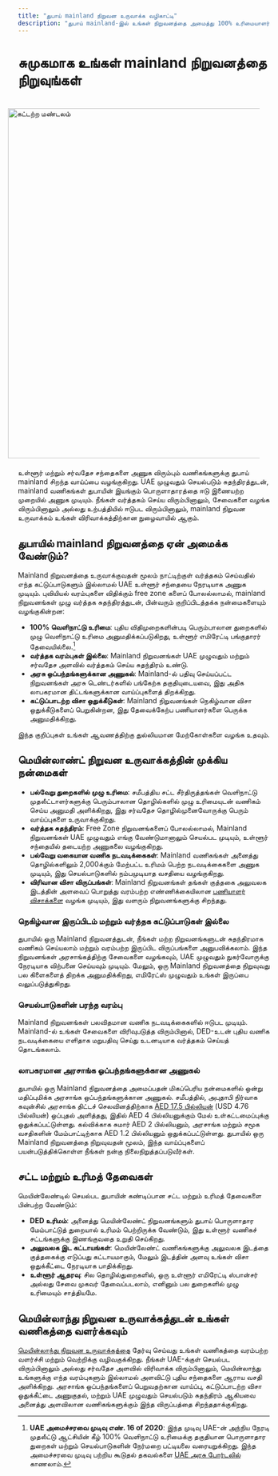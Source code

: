 ```yaml
---
title: "துபாய் mainland நிறுவன உருவாக்க வழிகாட்டி"
description: "துபாய் mainland-இல் உங்கள் நிறுவனத்தை அமைத்து 100% உரிமையாளர் உரிமை, UAE முழுவதும் தடையற்ற வர்த்தகம், அரசு ஒப்பந்தங்களுக்கான அணுகல் மற்றும் நெகிழ்வான விசா ஒதுக்கீடுகளை அனுபவியுங்கள்."
---
```


# சுமுகமாக உங்கள் mainland நிறுவனத்தை நிறுவுங்கள்

<img src="/img/iStock-635478390.avif" alt="கட்டற்ற மண்டலம்" width="700" align="right" style="padding: 20px" >

உள்ளூர் மற்றும் சர்வதேச சந்தைகளை அணுக விரும்பும் வணிகங்களுக்கு துபாய் mainland சிறந்த வாய்ப்பை வழங்குகிறது. UAE முழுவதும் செயல்படும் சுதந்திரத்துடன், mainland வணிகங்கள் துபாயின் இயங்கும் பொருளாதாரத்தை ஈடு இணையற்ற முறையில் அணுக முடியும். நீங்கள் வர்த்தகம் செய்ய விரும்பினாலும், சேவைகளை வழங்க விரும்பினாலும் அல்லது உற்பத்தியில் ஈடுபட விரும்பினாலும், mainland நிறுவன உருவாக்கம் உங்கள் விரிவாக்கத்திற்கான நுழைவாயில் ஆகும்.

## துபாயில் mainland நிறுவனத்தை ஏன் அமைக்க வேண்டும்?

Mainland நிறுவனத்தை உருவாக்குவதன் மூலம் நாட்டிற்குள் வர்த்தகம் செய்வதில் எந்த கட்டுப்பாடுகளும் இல்லாமல் UAE உள்ளூர் சந்தையை நேரடியாக அணுக முடியும். புவியியல் வரம்புகளை விதிக்கும் free zone களைப் போலல்லாமல், mainland நிறுவனங்கள் முழு வர்த்தக சுதந்திரத்துடன், பின்வரும் குறிப்பிடத்தக்க நன்மைகளையும் வழங்குகின்றன:

- **100% வெளிநாட்டு உரிமை**: புதிய விதிமுறைகளின்படி பெரும்பாலான துறைகளில் முழு வெளிநாட்டு உரிமை அனுமதிக்கப்படுகிறது, உள்ளூர் எமிரேட்டி பங்குதாரர் தேவையில்லை.[^1]
- **வர்த்தக வரம்புகள் இல்லை**: Mainland நிறுவனங்கள் UAE முழுவதும் மற்றும் சர்வதேச அளவில் வர்த்தகம் செய்ய சுதந்திரம் உண்டு.
- **அரசு ஒப்பந்தங்களுக்கான அணுகல்**: Mainland-ல் பதிவு செய்யப்பட்ட நிறுவனங்கள் அரசு டெண்டர்களில் பங்கேற்க தகுதியுடையவை, இது அதிக லாபகரமான திட்டங்களுக்கான வாய்ப்புகளைத் திறக்கிறது.
- **கட்டுப்பாடற்ற விசா ஒதுக்கீடுகள்**: Mainland நிறுவனங்கள் நெகிழ்வான விசா ஒதுக்கீடுகளைப் பெறுகின்றன, இது தேவைக்கேற்ப பணியாளர்களை பெருக்க அனுமதிக்கிறது.

[^1]: **UAE அமைச்சரவை முடிவு எண். 16 of 2020**: இந்த முடிவு UAE-ன் அந்நிய நேரடி முதலீட்டு ஆட்சியின் கீழ் 100% வெளிநாட்டு உரிமைக்கு தகுதியான பொருளாதார துறைகள் மற்றும் செயல்பாடுகளின் நேர்மறை பட்டியலை வரையறுக்கிறது. இந்த அமைச்சரவை முடிவு பற்றிய கூடுதல் தகவல்களை [UAE அரசு போர்டலில்](https://u.ae/en/information-and-services/business/doing-business-on-the-mainland/full-foreign-ownership-of-commercial-companies) காணலாம்.

இந்த குறிப்புகள் உங்கள் ஆவணத்திற்கு துல்லியமான மேற்கோள்களை வழங்க உதவும்.

## மெயின்லாண்ட் நிறுவன உருவாக்கத்தின் முக்கிய நன்மைகள்

- **பல்வேறு துறைகளில் முழு உரிமை**: சமீபத்திய சட்ட சீர்திருத்தங்கள் வெளிநாட்டு முதலீட்டாளர்களுக்கு பெரும்பாலான தொழில்களில் முழு உரிமையுடன் வணிகம் செய்ய அனுமதி அளிக்கிறது, இது சர்வதேச தொழில்முனைவோருக்கு பெரும் வாய்ப்புகளை உருவாக்குகிறது.
- **வர்த்தக சுதந்திரம்**: Free Zone நிறுவனங்களைப் போலல்லாமல், Mainland நிறுவனங்கள் UAE முழுவதும் எங்கு வேண்டுமானாலும் செயல்பட முடியும், உள்ளூர் சந்தையில் தடையற்ற அணுகலை வழங்குகிறது.
- **பல்வேறு வகையான வணிக நடவடிக்கைகள்**: Mainland வணிகங்கள் அனைத்து தொழில்களிலும் 2,000க்கும் மேற்பட்ட உரிமம் பெற்ற நடவடிக்கைகளை அணுக முடியும், இது செயல்பாடுகளில் நம்பமுடியாத வசதியை வழங்குகிறது.
- **விரிவான விசா விருப்பங்கள்**: Mainland நிறுவனங்கள் தங்கள் குத்தகை அலுவலக இடத்தின் அளவைப் பொறுத்து வரம்பற்ற எண்ணிக்கையிலான [பணியாளர் விசாக்களை](./employment-visas) வழங்க முடியும், இது வளரும் நிறுவனங்களுக்கு சிறந்தது.

### நெகிழ்வான இருப்பிடம் மற்றும் வர்த்தக கட்டுப்பாடுகள் இல்லை

துபாயில் ஒரு Mainland நிறுவனத்துடன், நீங்கள் மற்ற நிறுவனங்களுடன் சுதந்திரமாக வணிகம் செய்யலாம் மற்றும் வரம்பற்ற இருப்பிட விருப்பங்களை அனுபவிக்கலாம். இந்த நிறுவனங்கள் அரசாங்கத்திற்கு சேவைகளை வழங்கவும், UAE முழுவதும் நுகர்வோருக்கு நேரடியாக விற்பனை செய்யவும் முடியும். மேலும், ஒரு Mainland நிறுவனத்தை நிறுவுவது பல கிளைகளைத் திறக்க அனுமதிக்கிறது, எமிரேட்ஸ் முழுவதும் உங்கள் இருப்பை வலுப்படுத்துகிறது.

### செயல்பாடுகளின் பரந்த வரம்பு

Mainland நிறுவனங்கள் பலவிதமான வணிக நடவடிக்கைகளில் ஈடுபட முடியும். Mainland-ல் உங்கள் சேவைகளை விரிவுபடுத்த விரும்பினால், DED-உடன் புதிய வணிக நடவடிக்கையை எளிதாக மறுபதிவு செய்து உடனடியாக வர்த்தகம் செய்யத் தொடங்கலாம்.

### லாபகரமான அரசாங்க ஒப்பந்தங்களுக்கான அணுகல்

துபாயில் ஒரு Mainland நிறுவனத்தை அமைப்பதன் மிகப்பெரிய நன்மைகளில் ஒன்று மதிப்புமிக்க அரசாங்க ஒப்பந்தங்களுக்கான அணுகல். சமீபத்தில், அபுதாபி நிர்வாக கவுன்சில் அரசாங்க திட்டச் செலவினத்திற்காக [AED 17.5 பில்லியன்](https://gulfnews.com/going-out/society/executive-council-approves-projects-worth-dh175b-1.1643027) (USD 4.76 பில்லியன்) ஒப்புதல் அளித்தது, இதில் AED 4 பில்லியனுக்கும் மேல் உள்கட்டமைப்புக்கு ஒதுக்கப்பட்டுள்ளது. கல்விக்காக சுமார் AED 2 பில்லியனும், அரசாங்க மற்றும் சமூக வசதிகளின் மேம்பாட்டிற்காக AED 1.2 பில்லியனும் ஒதுக்கப்பட்டுள்ளது. துபாயில் ஒரு Mainland நிறுவனத்தை நிறுவுவதன் மூலம், இந்த வாய்ப்புகளைப் பயன்படுத்திக்கொள்ள நீங்கள் நன்கு நிலைநிறுத்தப்படுவீர்கள்.

## சட்ட மற்றும் உரிமத் தேவைகள்

மெயின்லேண்டில் செயல்பட துபாயின் கண்டிப்பான சட்ட மற்றும் உரிமத் தேவைகளை பின்பற்ற வேண்டும்:

- **DED உரிமம்**: அனைத்து மெயின்லேண்ட் நிறுவனங்களும் துபாய் பொருளாதார மேம்பாட்டுத் துறையால் உரிமம் பெற்றிருக்க வேண்டும், இது உள்ளூர் வணிகச் சட்டங்களுக்கு இணங்குவதை உறுதி செய்கிறது.
- **அலுவலக இட கட்டாயங்கள்**: மெயின்லேண்ட் வணிகங்களுக்கு அலுவலக இடத்தை குத்தகைக்கு எடுப்பது கட்டாயமாகும், மேலும் இடத்தின் அளவு உங்கள் விசா ஒதுக்கீட்டை நேரடியாக பாதிக்கிறது.
- **உள்ளூர் ஆதரவு**: சில தொழில்துறைகளில், ஒரு உள்ளூர் எமிரேட்டி ஸ்பான்சர் அல்லது சேவை முகவர் தேவைப்படலாம், எனினும் பல துறைகளில் முழு உரிமையும் சாத்தியமே.

## மெயின்லாந்து நிறுவன உருவாக்கத்துடன் உங்கள் வணிகத்தை வளர்க்கவும்

[மெயின்லாந்து நிறுவன உருவாக்கத்தை](./insights/incorporation-steps#uae-mainland-setup) தேர்வு செய்வது உங்கள் வணிகத்தை வரம்பற்ற வளர்ச்சி மற்றும் வெற்றிக்கு வழிவகுக்கிறது. நீங்கள் UAE-க்குள் செயல்பட விரும்பினாலும் அல்லது சர்வதேச அளவில் விரிவாக்க விரும்பினாலும், மெயின்லாந்து உங்களுக்கு எந்த வரம்புகளும் இல்லாமல் அளவிட்டு புதிய சந்தைகளை ஆராய வசதி அளிக்கிறது. அரசாங்க ஒப்பந்தங்களைப் பெறுவதற்கான வாய்ப்பு, கட்டுப்பாடற்ற விசா ஒதுக்கீட்டை அணுகுதல், மற்றும் UAE முழுவதும் செயல்படும் சுதந்திரம் ஆகியவை அனைத்து அளவிலான வணிகங்களுக்கும் இந்த விருப்பத்தை சிறந்ததாக்குகிறது.
